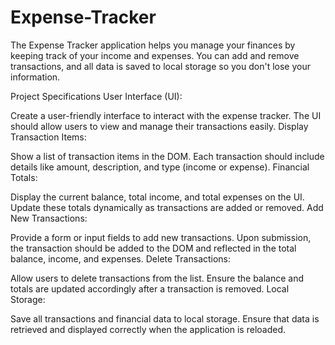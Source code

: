 # Expense-Tracker
The Expense Tracker application helps you manage your finances by keeping track of your income and expenses. You can add and remove transactions, and all data is saved to local storage so you don't lose your information.

Project Specifications
User Interface (UI):

Create a user-friendly interface to interact with the expense tracker.
The UI should allow users to view and manage their transactions easily.
Display Transaction Items:

Show a list of transaction items in the DOM.
Each transaction should include details like amount, description, and type (income or expense).
Financial Totals:

Display the current balance, total income, and total expenses on the UI.
Update these totals dynamically as transactions are added or removed.
Add New Transactions:

Provide a form or input fields to add new transactions.
Upon submission, the transaction should be added to the DOM and reflected in the total balance, income, and expenses.
Delete Transactions:

Allow users to delete transactions from the list.
Ensure the balance and totals are updated accordingly after a transaction is removed.
Local Storage:

Save all transactions and financial data to local storage.
Ensure that data is retrieved and displayed correctly when the application is reloaded.
